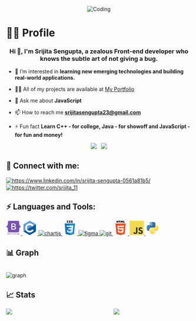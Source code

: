 <p align="center" width="100%">
  <img alt="Coding" width="300" src="https://cdn.dribbble.com/users/2646423/screenshots/5507196/computer.gif">
</p>
<h1> 👨‍💻 Profile </h1>

<h3 align="center">Hi 👋, I'm Srijita Sengupta, a zealous Front-end developer who knows the subtle art of not giving a bug.</h3>



- 👀 I’m interested in **learning new emerging technologies and building real-world applications.**

- 👨‍💻 All of my projects are available at [My Portfolio](https://srijitasenguptaportfolio.netlify.app/)

- 💬 Ask me about **JavaScript**

- 📫 How to reach me **srijitasengupta23@gmail.com**

- ⚡ Fun fact **Learn C++ - for college, Java - for showoff and JavaScript - for fun and money!**

<p align="center">   
    <img src="https://komarev.com/ghpvc/?username=srijit-ops"> &nbsp; 
    <img src="https://badges.pufler.dev/repos/srijit-ops?style=flat-square&color=black&logo=github"/>
</p>

## 🤝 Connect with me:
<p align="left">
<a href="https://linkedin.com/in/https://www.linkedin.com/in/srijita-sengupta-0561a81b5/" target="blank"><img align="center" src="https://raw.githubusercontent.com/rahuldkjain/github-profile-readme-generator/master/src/images/icons/Social/linked-in-alt.svg" alt="https://www.linkedin.com/in/srijita-sengupta-0561a81b5/" height="30" width="40" /></a>
<a href="https://twitter.com/srijita_11" target="blank"><img align="center" src="https://upload.wikimedia.org/wikipedia/commons/thumb/4/4f/Twitter-logo.svg/1200px-Twitter-logo.svg.png" alt="https://twitter.com/srijita_11" height="30" width="40" /></a>
</p>

## ⚡ Languages and Tools:
<p align="left"> <a href="https://getbootstrap.com" target="_blank" rel="noreferrer"> <img src="https://raw.githubusercontent.com/devicons/devicon/master/icons/bootstrap/bootstrap-plain-wordmark.svg" alt="bootstrap" width="40" height="40"/> </a> <a href="https://www.cprogramming.com/" target="_blank" rel="noreferrer"> <img src="https://raw.githubusercontent.com/devicons/devicon/master/icons/c/c-original.svg" alt="c" width="40" height="40"/> </a> <a href="https://www.chartjs.org" target="_blank" rel="noreferrer"> <img src="https://www.chartjs.org/media/logo-title.svg" alt="chartjs" width="40" height="40"/> </a> <a href="https://www.w3schools.com/css/" target="_blank" rel="noreferrer"> <img src="https://raw.githubusercontent.com/devicons/devicon/master/icons/css3/css3-original-wordmark.svg" alt="css3" width="40" height="40"/> </a> <a href="https://www.figma.com/" target="_blank" rel="noreferrer"> <img src="https://www.vectorlogo.zone/logos/figma/figma-icon.svg" alt="figma" width="40" height="40"/> </a> <a href="https://git-scm.com/" target="_blank" rel="noreferrer"> <img src="https://www.vectorlogo.zone/logos/git-scm/git-scm-icon.svg" alt="git" width="40" height="40"/> </a> <a href="https://www.w3.org/html/" target="_blank" rel="noreferrer"> <img src="https://raw.githubusercontent.com/devicons/devicon/master/icons/html5/html5-original-wordmark.svg" alt="html5" width="40" height="40"/> </a> <a href="https://developer.mozilla.org/en-US/docs/Web/JavaScript" target="_blank" rel="noreferrer"> <img src="https://raw.githubusercontent.com/devicons/devicon/master/icons/javascript/javascript-original.svg" alt="javascript" width="40" height="40"/> </a> <a href="https://www.python.org" target="_blank" rel="noreferrer"> <img src="https://raw.githubusercontent.com/devicons/devicon/master/icons/python/python-original.svg" alt="python" width="40" height="40"/> </a> </p>

## 📊 Graph
<img style="margin-top:15px" src="https://activity-graph.herokuapp.com/graph?username=srijit-ops&theme=rogue" alt="graph"/>

## 📈 Stats
<a href="#">
  <img align="left" src="https://github-readme-stats.vercel.app/api?username=srijit-ops&show_icons=true&count_private=true&theme=github_dark&bg_color=00000000&border_radius=6px&border_color=30363d" width="50.5%" />
</a>
<a href="#" >
  <img align="right" src="https://github-readme-stats.vercel.app/api/top-langs/?username=srijit-ops&count_private=true&theme=github_dark&layout=compact&bg_color=00000000&border_radius=6px&border_color=30363d" width="42%" />
</a>
<br/>
<br/>


